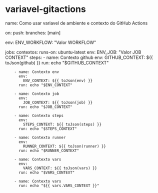 # variavel-gitactions

  name: Como usar variavel de ambiente e contexto do GitHub Actions
  
  on:
    push:
      branches: [main]
  
  env:
    ENV_WORKFLOW: "Valor WORKFLOW"
  
  jobs:
    contextos:
      runs-on: ubuntu-latest
      env:
        ENV_JOB: "Valor JOB CONTEXT"
      steps:
        - name: Contexto github
          env:
            GITHUB_CONTEXT: ${{ toJson(github) }}
          run: echo "$GITHUB_CONTEXT"
        
        - name: Contexto env
          env:
            ENV_CONTEXT: ${{ toJson(env) }}
          run: echo "$ENV_CONTEXT"
        
        - name: Contexto job
          env:
            JOB_CONTEXT: ${{ toJson(job) }}
          run: echo "$JOB_CONTEXT"
        
        - name: Contexto steps
          env:
            STEPS_CONTEXT: ${{ toJson(steps) }}
          run: echo "$STEPS_CONTEXT"
        
        - name: Contexto runner
          env:
            RUNNER_CONTEXT: ${{ toJson(runner) }}
          run: echo "$RUNNER_CONTEXT"
        
        - name: Contexto vars
          env:
            VARS_CONTEXT: ${{ toJson(vars) }}
          run: echo "$VARS_CONTEXT"
        
        - name: Contexto vars
          run: echo "${{ vars.VARS_CONTEXT }}"
